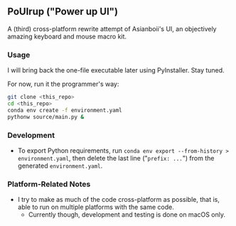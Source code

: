 ## PoUIrup ("Power up UI")

A (third) cross-platform rewrite attempt of Asianboii's UI, an objectively amazing keyboard and mouse macro kit.

### Usage

I will bring back the one-file executable later using PyInstaller. Stay tuned.

For now, run it the programmer's way:

```sh
git clone <this_repo>
cd <this_repo>
conda env create -f environment.yaml
pythonw source/main.py &
```

### Development

- To export Python requirements, run `conda env export --from-history > environment.yaml`, then delete the last line ("`prefix: ...`") from the generated `environment.yaml`.

### Platform-Related Notes

- I try to make as much of the code cross-platform as possible, that is, able to run on multiple platforms with the same code.
  - Currently though, development and testing is done on macOS only.
